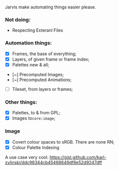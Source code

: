 Jarvis make automating things easier please.

### Not doing:
- Respecting Exteranl Files

### Automation things:
- [x] Frames, the base of everything; 
- [x] Layers, of given frame or frame index; 
- [x] Palettes new & all;
- [~] Precomputed Images; 
- [~] Precomputed Animations; 
- [ ] Tileset, from layers or frames; 

### Other things:
- [x] Palettes, to & from GPL; 
- [x] Images to`core:image`;

### Image
- [x] Covert colour spaces to sRGB. There are none RN;
- [x] Colour Palette Indexing

A use case very cool.
https://gist.github.com/karl-zylinski/ddc98344cb45468649df8e52d9247dff

